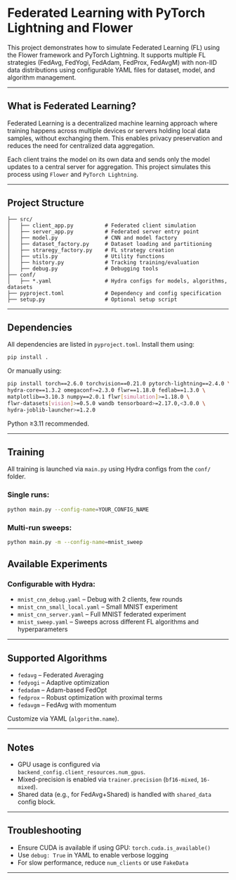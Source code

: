 # Federated Learning with PyTorch Lightning and Flower

This project demonstrates how to simulate Federated Learning (FL) using the Flower framework and PyTorch Lightning. It supports multiple FL strategies (FedAvg, FedYogi, FedAdam, FedProx, FedAvgM) with non-IID data distributions using configurable YAML files for dataset, model, and algorithm management.

---

## What is Federated Learning?

Federated Learning is a decentralized machine learning approach where training happens across multiple devices or servers holding local data samples, without exchanging them. This enables privacy preservation and reduces the need for centralized data aggregation. 

Each client trains the model on its own data and sends only the model updates to a central server for aggregation. This project simulates this process using `Flower` and `PyTorch Lightning`.

---

## Project Structure

```text
├── src/
│   ├── client_app.py          # Federated client simulation
│   ├── server_app.py          # Federated server entry point
│   ├── model.py               # CNN and model factory
│   ├── dataset_factory.py     # Dataset loading and partitioning
│   ├── straregy_factory.py    # FL strategy creation
│   ├── utils.py               # Utility functions
│   ├── history.py             # Tracking training/evaluation
│   ├── debug.py               # Debugging tools
├── conf/
│   ├── *.yaml                 # Hydra configs for models, algorithms, datasets
├── pyproject.toml             # Dependency and config specification
├── setup.py                   # Optional setup script
````

---

## Dependencies

All dependencies are listed in `pyproject.toml`. Install them using:

```bash
pip install .
```

Or manually using:

```bash
pip install torch==2.6.0 torchvision==0.21.0 pytorch-lightning==2.4.0 \
hydra-core==1.3.2 omegaconf>=2.3.0 flwr==1.18.0 fedlab==1.3.0 \
matplotlib==3.10.3 numpy==2.0.1 flwr[simulation]>=1.18.0 \
flwr-datasets[vision]>=0.5.0 wandb tensorboard>=2.17.0,<3.0.0 \
hydra-joblib-launcher>=1.2.0
```

Python ≥3.11 recommended.

---

## Training

All training is launched via `main.py` using Hydra configs from the `conf/` folder.

### Single runs:

```sh
python main.py --config-name=YOUR_CONFIG_NAME
```
### Multi-run sweeps:
```sh
python main.py -m --config-name=mnist_sweep
```

## Available Experiments

### Configurable with Hydra:

* `mnist_cnn_debug.yaml` – Debug with 2 clients, few rounds
* `mnist_cnn_small_local.yaml` – Small MNIST experiment
* `mnist_cnn_server.yaml` – Full MNIST federated experiment
* `mnist_sweep.yaml` – Sweeps across different FL algorithms and hyperparameters

---

## Supported Algorithms

* `fedavg` – Federated Averaging
* `fedyogi` – Adaptive optimization
* `fedadam` – Adam-based FedOpt
* `fedprox` – Robust optimization with proximal terms
* `fedavgm` – FedAvg with momentum

Customize via YAML (`algorithm.name`).

---

## Notes

* GPU usage is configured via `backend_config.client_resources.num_gpus`.
* Mixed-precision is enabled via `trainer.precision` (`bf16-mixed`, `16-mixed`).
* Shared data (e.g., for FedAvg+Shared) is handled with `shared_data` config block.

---

## Troubleshooting

* Ensure CUDA is available if using GPU: `torch.cuda.is_available()`
* Use `debug: True` in YAML to enable verbose logging
* For slow performance, reduce `num_clients` or use `FakeData`

---


